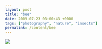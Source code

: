 ```yaml
---
layout: post
title: "bee"
date: 2009-07-23 03:00:43 +0000
tags: ["photography", "nature", "insects"]
permalink: /content/bee
---
```




![](http://reluctanthacker.rollett.org/sites/default/files/bee_1.jpg)




